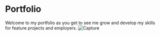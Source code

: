 # Portfolio
Welcome to my portfolio as you get to see me grow and develop my skills for feature projects and employers.
![Capture](https://user-images.githubusercontent.com/95004183/148719087-51f1ebef-989e-4267-9e5a-c740c9a9bb46.PNG)
